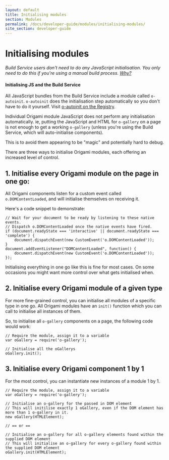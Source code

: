```yaml
---
layout: default
title: Initialising modules
section: Modules
permalink: /docs/developer-guide/modules/initialising-modules/
site_section: developer-guide
---
```


# Initialising modules

_Build Service users don't need to do any JavaScript initialisation. You only need to do this if you're using a manual build process. [Why?](#note-build-service)_

<aside class="o-techdocs__aside--toggleable" id="note-build-service">
	<h4>Initialising JS and the Build Service</h4>
	<p>All JavaScript bundles from the Build Service include a module called <code>o-autoinit</code>. <code>o-autoinit</code> does the initialisation step automatically so you don't have to do it yourself. Visit <a href='http://registry.origami.ft.com/components/o-autoinit'>o-autoinit on the Registry</a>.</p>
</aside>


Individual Origami module JavaScript does not perform any initialisation automatically. ie, putting the JavaScript and HTML for `o-gallery` on a page is not enough to get a working `o-gallery` (unless you're using the Build Service, which will auto-initialise components).

This is to avoid them appearing to be "magic" and potentially hard to debug.

There are three ways to initialise Origami modules, each offering an increased level of control.

## 1. Initialise every Origami module on the page in one go:

All Origami components listen for a custom event called `o.DOMContentLoaded`, and will initialise themselves on receiving it.

Here's a code snippet to demonstrate:

	// Wait for your document to be ready by listening to these native events.
	// Dispatch o.DOMContentLoaded once the native events have fired.
	if (document.readyState === 'interactive' || document.readyState === 'complete') {
		document.dispatchEvent(new CustomEvent('o.DOMContentLoaded'));
	}
	document.addEventListener("DOMContentLoaded", function() {
		document.dispatchEvent(new CustomEvent('o.DOMContentLoaded'));
	});

Initialising everything in one go like this is fine for most cases. On some occasions you might want more control over what gets initialised when.

## 2. Initialise every Origami module of a given type

For more fine-grained control, you can initialise all modules of a specific type in one go. All Origami modules have an `init()` function which you can call to initialise all instances of them.

So, to initialise all `o-gallery` components on a page, the following code would work:

	// Require the module, assign it to a variable
	var oGallery = require('o-gallery');

	// Initialise all the oGallerys
	oGallery.init();

## 3. Initialise every Origami component 1 by 1

For the most control, you can instantiate new instances of a module 1 by 1.

	// Require the module, assign it to a variable
	var oGallery = require('o-gallery');

	// Initialise an o-gallery for the passed in DOM element
	// This will initilise exactly 1 oGallery, even if the DOM element has more than 1 o-gallery in it.
	new oGallery(HTMLElement);

	// == or ==

	// Initialise an o-gallery for all o-gallery elements found within the supplied DOM element
	// This will initialise an o-gallery for every o-gallery found within the supplied DOM element
	oGallery.init(HTMLElement);
